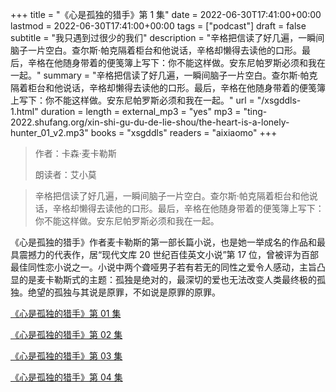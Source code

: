 +++
title = "《心是孤独的猎手》第 1 集"
date = 2022-06-30T17:41:00+00:00
lastmod = 2022-06-30T17:41:00+00:00
tags = ["podcast"]
draft = false
subtitle = "我只遇到过很少的我们"
description = "辛格把信读了好几遍，一瞬间脑子一片空白。查尔斯·帕克隔着柜台和他说话，辛格却懒得去读他的口形。最后，辛格在他随身带着的便笺簿上写下：你不能这样做。安东尼帕罗斯必须和我在一起。"
summary = "辛格把信读了好几遍，一瞬间脑子一片空白。查尔斯·帕克隔着柜台和他说话，辛格却懒得去读他的口形。最后，辛格在他随身带着的便笺簿上写下：你不能这样做。安东尼帕罗斯必须和我在一起。"
url = "/xsgddls-1.html"
duration = 
length = 
external_mp3 = "yes"
mp3 = "ting-2022.shufang.org/xin-shi-gu-du-de-lie-shou/the-heart-is-a-lonely-hunter_01_v2.mp3"
books = "xsgddls"
readers = "aixiaomo"
+++

> 作者：卡森·麦卡勒斯
>
> 朗读者：艾小莫

> 辛格把信读了好几遍，一瞬间脑子一片空白。查尔斯·帕克隔着柜台和他说话，辛格却懒得去读他的口形。最后，辛格在他随身带着的便笺簿上写下：你不能这样做。安东尼帕罗斯必须和我在一起。

《心是孤独的猎手》作者麦卡勒斯的第一部长篇小说，也是她一举成名的作品和最具震撼力的代表作，居“现代文库 20 世纪百佳英文小说”第 17 位，曾被评为百部最佳同性恋小说之一。小说中两个聋哑男子若有若无的同性之爱令人感动，主旨凸显的是麦卡勒斯式的主题：孤独是绝对的，最深切的爱也无法改变人类最终极的孤独。绝望的孤独与其说是原罪，不如说是原罪的原罪。

[《心是孤独的猎手》第 01 集](./xsgddls-1.html)

[《心是孤独的猎手》第 02 集](./xsgddls-2.html)

[《心是孤独的猎手》第 03 集](./xsgddls-3.html)

[《心是孤独的猎手》第 04 集](./xsgddls-4.html)
